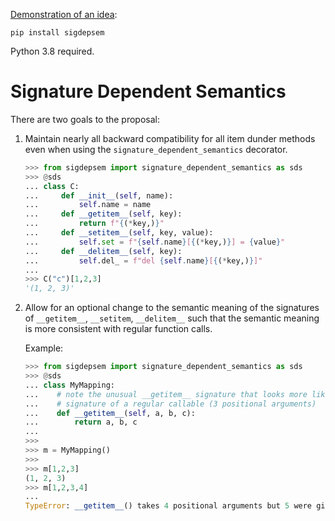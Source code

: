 [Demonstration of an idea](https://mail.python.org/archives/list/python-ideas@python.org/message/GORFDMAEXHIB3BFXMNIYBEGZPFWQXMMC/):

`pip install sigdepsem`

Python 3.8 required.

# Signature Dependent Semantics

There are two goals to the proposal:
1. Maintain nearly all backward compatibility for all item dunder methods even when using the 
`signature_dependent_semantics` decorator.

    ```python
    >>> from sigdepsem import signature_dependent_semantics as sds
    >>> @sds
    ... class C:
    ...     def __init__(self, name):
    ...         self.name = name
    ...     def __getitem__(self, key):
    ...         return f"{(*key,)}"
    ...     def __setitem__(self, key, value):
    ...         self.set = f"{self.name}[{(*key,)}] = {value}"
    ...     def __delitem__(self, key):
    ...         self.del_ = f"del {self.name}[{(*key,)}]"
    ... 
    >>> C("c")[1,2,3]
    '(1, 2, 3)'
    ```

2. Allow for an optional change to the semantic meaning of the signatures of `__getitem__`, 
`__setitem`, `__delitem__` such that the semantic meaning is more consistent with regular 
function calls.
    
    Example:

    ```python
    >>> from sigdepsem import signature_dependent_semantics as sds
    >>> @sds
    ... class MyMapping:
    ...    # note the unusual __getitem__ signature that looks more like the
    ...    # signature of a regular callable (3 positional arguments)
    ...    def __getitem__(self, a, b, c):
    ...        return a, b, c
    ... 
    >>> 
    >>> m = MyMapping()
    >>> 
    >>> m[1,2,3]
    (1, 2, 3)
    >>> m[1,2,3,4]
    ...
    TypeError: __getitem__() takes 4 positional arguments but 5 were given
    ```
